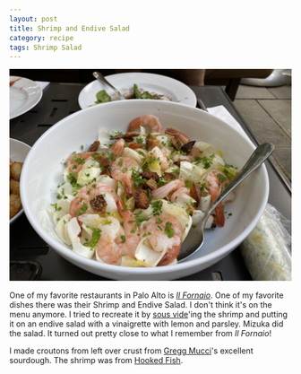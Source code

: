 ```yaml
---
layout: post
title: Shrimp and Endive Salad
category: recipe
tags: Shrimp Salad
---
```

![Shrimp and Endive Salad](/images/shrimp-endive.jpeg)

One of my favorite restaurants in Palo Alto is [_Il Fornaio_](https://www.ilfornaio.com/). One of my favorite dishes there was their Shrimp and Endive Salad. I don't think it's on the menu anymore. I tried to recreate it by [sous vide](/recipes/Sous-Vide-Shrimp.html)'ing the shrimp and putting it on an endive salad with a vinaigrette with lemon and parsley. Mizuka did the salad. It turned out pretty close to what I remember from _Il Fornaio_!

I made croutons from left over  crust from [Gregg Mucci](https://reelbrewblog.wordpress.com/)'s excellent sourdough. The shrimp was from [Hooked Fish](https://hookedfishshop.square.site/).